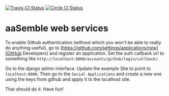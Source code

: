 [![Travis-CI Status](https://travis-ci.org/aaSemble/python-aasemble.django.svg)](https://travis-ci.org/aaSemble/python-aasemble.django)
[![Circle CI Status](https://circleci.com/gh/aaSemble/python-aasemble.django.svg?style=svg)](https://circleci.com/gh/aaSemble/python-aasemble.django)

# aaSemble web services


To enable Github authentication (without which you won't be able to really do anything useful), go to [https://github.com/settings/applications/new](GitHub Developers) and register an application. Set the auth callback url to something like `http://localhost:8000/accounts/github/login/callback/`.

Go to the django admin interface. Update the example Site to point to `localhost:8000`. Then go to the `Social Applications` and create a new one using the keys from github and apply it to the localhost site.

That should do it. Have fun!
